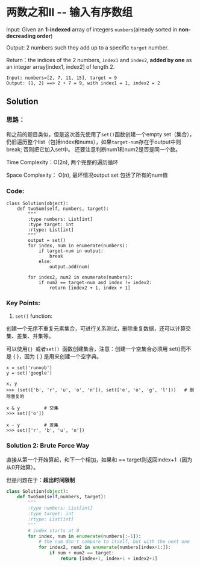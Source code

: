 # 两数之和II -- 输入有序数组

Input: Given an **1-indexed** array of integers ```numbers```(already sorted in **non-decreading order**)

Output: 2 numbers such they add up to a specific ```target``` number. 

Return：the indices of the 2 numbers, ```index1``` and ```index2```, **added by one** as an integer array[index1, index2] of length 2. 

```
Input: numbers=[2, 7, 11, 15], target = 9
Output: [1, 2] ==> 2 + 7 = 9, with index1 = 1, index2 = 2
```

## Solution

### 思路：
和之前的题目类似，但是这次首先使用了```set()```函数创建一个empty set（集合），仍旧遍历整个list（包括index和nums），如果```target-num```存在于output中则break; 否则把它加入set中。
还要注意判断num1和num2是否是同一个数。

Time Complexity：O(2n), 两个完整的遍历循环

Space Complexity： O(n), 最坏情况output set 包括了所有的num值


### Code: 
``` 
class Solution(object):
    def twoSum(self, numbers, target):
        """
        :type numbers: List[int]
        :type target: int
        :rtype: List[int]
        """
        output = set()
        for index, num in enumerate(numbers):
            if target-num in output:
                break
            else: 
                output.add(num)
        
        for index2, num2 in enumerate(numbers):
            if num2 == target-num and index != index2:
                return [index2 + 1, index + 1]
```

### Key Points: 
1. ```set()``` function: 

创建一个无序不重复元素集合，可进行关系测试，删除重复数据，还可以计算交集、差集、并集等。

可以使用```{} ```或者```set() ```函数创建集合，注意：创建一个空集合必须用 set()而不是 { }，因为 { } 是用来创建一个空字典。

```
x = set('runoob')
y = set('google')

x, y
>>> (set(['b', 'r', 'u', 'o', 'n']), set(['e', 'o', 'g', 'l']))   # 删除重复的

x & y         # 交集
>>> set(['o'])

x - y         # 差集
>>> set(['r', 'b', 'u', 'n'])
```

### Solution 2: Brute Force Way 

直接从第一个开始算起，和下一个相加，如果和 == target则返回index+1（因为从0开始算）。

但是问题在于：**超出时间限制** 

```python
class Solution(object):
    def twoSum(self,numbers, target):
        """
        :type numbers: List[int]
        :type target: int
        :rtype: List[int]
        """
        # index starts at 0
        for index, num in enumerate(numbers[:-1]):
            # the num don't compare to itself, but with the next one
            for index2, num2 in enumerate(numbers[index+1:]):
                if num + num2 == target:
                    return [index+1, index+1 + index2+1]   
```










